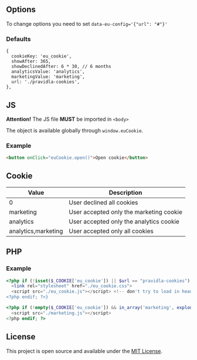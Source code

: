 ## Options

To change options you need to set ```data-eu-config='{"url": "#"}'```


### Defaults
```josn
{
  cookieKey: 'eu_cookie',
  showAfter: 365,
  showDeclinedAfter: 6 * 30, // 6 months
  analyticsValue: 'analytics',
  marketingValue: 'marketing',
  url: './pravidla-cookies',
},
```

## JS
**Attention!** The JS file **MUST** be imported in ```<body>```

The object is available globally through ```window.euCookie```.

### Example

```html
<button onClick="euCookie.open()">Open cookie</button>
```

## Cookie

| Value                | Description                             |
|----------------------|-----------------------------------------|
| 0                    | User declined all cookies               |
| marketing            | User accepted only the marketing cookie |
| analytics            | User accepted only the analytics cookie |
| analytics,marketing  | User accepted only all cookies          |

## PHP

### Example

```php
<?php if (!isset($_COOKIE['eu_cookie']) || $url == "pravidla-cookies"): ?>
  <link rel="stylesheet" href="./eu_cookie.css">
  <script src="./eu_cookie.js"></script> <!-- don't try to load in head -->
<?php endif; ?>}
```

```php
<?php if (!empty($_COOKIE['eu_cookie']) && in_array('marketing', explode(',', $_COOKIE['eu_cookie']))): ?>
  <script src="./marketing.js"></script>
<?php endif; ?>
```

## License

This project is open source and available under the [MIT License](LICENSE).
